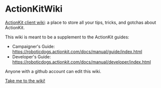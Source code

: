 # ActionKitWiki
[ActionKit client wiki](https://github.com/MoveOnOrg/ActionKitWiki/wiki): a place to store all your tips, tricks, and gotchas about ActionKit.

This wiki is meant to be a supplement to the ActionKit guides:
 * Campaigner's Guide: https://roboticdogs.actionkit.com/docs/manual/guide/index.html
 * Developer's Guide: https://roboticdogs.actionkit.com/docs/manual/developer/index.html
 
Anyone with a github account can edit this wiki.

[Take me to the wiki!](https://github.com/MoveOnOrg/ActionKitWiki/wiki)
